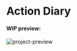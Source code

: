 # Action Diary

<h4>WIP preview:</h4>
<img src="https://github.com/jsnorins/action-diary/assets/104723218/87ee2572-2f8a-4f0e-801d-7700676b3deb" alt="project-preview">